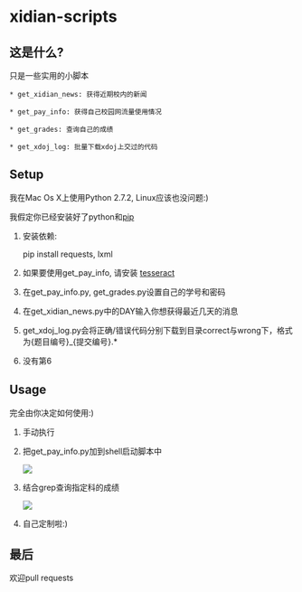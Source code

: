 xidian-scripts
==============

这是什么?
-------


只是一些实用的小脚本
	
	* get_xidian_news: 获得近期校内的新闻
	
	* get_pay_info: 获得自己校园网流量使用情况
	
	* get_grades: 查询自己的成绩
	
	* get_xdoj_log: 批量下载xdoj上交过的代码

	
Setup
-------

我在Mac Os X上使用Python 2.7.2, Linux应该也没问题:)

我假定你已经安装好了python和[pip](http://www.pip-installer.org/en/latest/, "Pip")


1. 安装依赖:

	pip install requests, lxml

2. 如果要使用get_pay_info, 请安装 [tesseract](http://code.google.com/p/tesseract-ocr/)
	
3. 在get_pay_info.py, get_grades.py设置自己的学号和密码

4. 在get_xidian_news.py中的DAY输入你想获得最近几天的消息

5. get_xdoj_log.py会将正确/错误代码分别下载到目录correct与wrong下，格式为{题目编号}\_{提交编号}.*

6. 没有第6

Usage
-----
完全由你决定如何使用:)

1. 手动执行
2. 把get_pay_info.py加到shell启动脚本中

	![](http://i.imgur.com/A227l.png)

3. 结合grep查询指定科的成绩

 	![](http://i.imgur.com/h4iKJ.png)

4. 自己定制啦:)



最后
-------
欢迎pull requests







